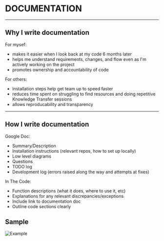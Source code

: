 # DOCUMENTATION

---

## Why I write documentation

For mysef:

- makes it easier when I look back at my code 6 months later
- helps me understand requirements, changes, and flow even as I'm actively working on the project 
- promotes ownership and accountability of code

For others:

- installation steps help get team up to speed faster
- reduces time spent on struggling to find resources and doing repetitive Knowledge Transfer sessions
- allows reproducability and transparency

---

## How I write documentation

Google Doc:
- Summary/Description
- Installation instructions (relevant repos, how to set up locally)
- Low level diagrams
- Questions
- TODO log
- Development log (errors raised along the way and attempts at fixes)

In The Code:
- Function descriptions (what it does, where to use it, etc)
- Explanations for any relevant discrepancies/exceptions
- Include link to documentation doc
- Outline code sections clearly

## Sample

![Example](./Documentation_Example.png)
